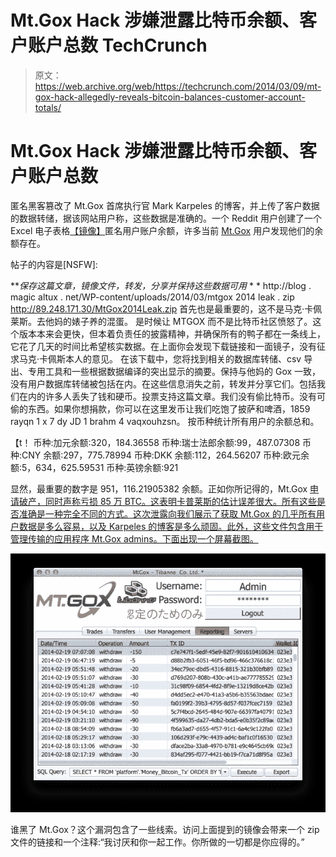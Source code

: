 # Mt.Gox Hack 涉嫌泄露比特币余额、客户账户总数 TechCrunch

> 原文：<https://web.archive.org/web/https://techcrunch.com/2014/03/09/mt-gox-hack-allegedly-reveals-bitcoin-balances-customer-account-totals/>

# Mt.Gox Hack 涉嫌泄露比特币余额、客户账户总数

匿名黑客篡改了 Mt.Gox 首席执行官 Mark Karpeles 的博客，并上传了客户数据的数据转储，据该网站用户称，这些数据是准确的。一个 Reddit 用户创建了一个 Excel 电子表格[【镜像】](https://web.archive.org/web/20221207064432/https://letscrate.com/f/johnbiggs/mt-gox/xls-file/mtgox_balancies.xlsx.zip)匿名用户账户余额，许多当前 [Mt.Gox](https://web.archive.org/web/20221207064432/https://beta.techcrunch.com/tag/mt-gox/) 用户发现他们的余额存在。

帖子的内容是[NSFW]:

***保存这篇文章，镜像文件，转发，分享并保持这些数据可用* * *
http://blog . magic altux . net/WP-content/uploads/2014/03/mtgox 2014 leak . zip
http://89.248.171.30/MtGox2014Leak.zip
首先也是最重要的，这不是马克·卡佩莱斯。去他妈的婊子养的混蛋。
是时候让 MTGOX 而不是比特币社区愤怒了。这个版本本来会更快，但本着负责任的披露精神，并确保所有的鸭子都在一条线上，它花了几天的时间比希望核实数据。在上面你会发现下载链接和一面镜子，没有征求马克·卡佩斯本人的意见。
在该下载中，您将找到相关的数据库转储、csv 导出、专用工具和一些根据数据编译的突出显示的摘要。保持与他妈的 Gox 一致，没有用户数据库转储被包括在内。在这些信息消失之前，转发并分享它们。包括我们在内的许多人丢失了钱和硬币。投票支持这篇文章。我们没有偷比特币。没有可偷的东西。如果你想捐款，你可以在这里发币让我们吃饱了披萨和啤酒，1859 rayqn 1 x 7 dy JD 1 brahm 4 vaqxouhzsn。
按币种统计所有用户的余额总和。

【t！
币种:加元余额:320，184.36558
币种:瑞士法郎余额:99，487.07308
币种:CNY 余额:297，775.78994
币种:DKK 余额:112，264.56207
币种:欧元余额:5，634，625.59531
币种:英镑余额:921

显然，最重要的数字是 951，116.21905382 余额。正如你所记得的，Mt.Gox [申请破产，同时声称亏损 85 万 BTC。这表明卡普莱斯的估计误差很大。所有这些是否准确是一种完全不同的方式。这次泄露向我们展示了获取 Mt.Gox 的几乎所有用户数据是多么容易，以及 Karpeles 的博客是多么顽固。此外，这些文件包含用于管理传输的应用程序 Mt.Gox admins。下面出现一个屏幕截图。](https://web.archive.org/web/20221207064432/https://beta.techcrunch.com/2014/02/28/mt-gox-files-for-bankruptcy/)

![screenshot](img/54c782351531560c6f23bb51dc19621b.png)

谁黑了 Mt.Gox？这个漏洞包含了一些线索。访问上面提到的镜像会带来一个 zip 文件的链接和一个注释:“我讨厌和你一起工作。你所做的一切都是你应得的。”